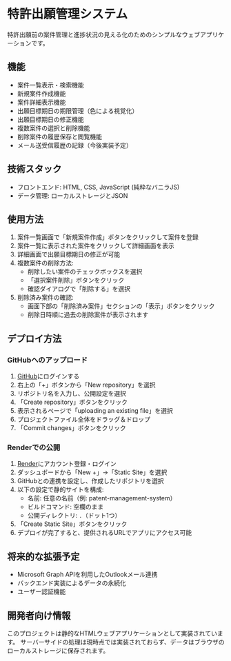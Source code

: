 # 特許出願管理システム

特許出願前の案件管理と進捗状況の見える化のためのシンプルなウェブアプリケーションです。

## 機能

- 案件一覧表示・検索機能
- 新規案件作成機能
- 案件詳細表示機能
- 出願目標期日の期限管理（色による視覚化）
- 出願目標期日の修正機能
- 複数案件の選択と削除機能
- 削除案件の履歴保存と閲覧機能
- メール送受信履歴の記録（今後実装予定）

## 技術スタック

- フロントエンド: HTML, CSS, JavaScript (純粋なバニラJS)
- データ管理: ローカルストレージとJSON

## 使用方法

1. 案件一覧画面で「新規案件作成」ボタンをクリックして案件を登録
2. 案件一覧に表示された案件をクリックして詳細画面を表示
3. 詳細画面で出願目標期日の修正が可能
4. 複数案件の削除方法:
   - 削除したい案件のチェックボックスを選択
   - 「選択案件削除」ボタンをクリック
   - 確認ダイアログで「削除する」を選択
5. 削除済み案件の確認:
   - 画面下部の「削除済み案件」セクションの「表示」ボタンをクリック
   - 削除日時順に過去の削除案件が表示されます

## デプロイ方法

### GitHubへのアップロード

1. [GitHub](https://github.com/)にログインする
2. 右上の「+」ボタンから「New repository」を選択
3. リポジトリ名を入力し、公開設定を選択
4. 「Create repository」ボタンをクリック
5. 表示されるページで「uploading an existing file」を選択
6. プロジェクトファイル全体をドラッグ＆ドロップ
7. 「Commit changes」ボタンをクリック

### Renderでの公開

1. [Render](https://render.com/)にアカウント登録・ログイン
2. ダッシュボードから「New +」→「Static Site」を選択
3. GitHubとの連携を設定し、作成したリポジトリを選択
4. 以下の設定で静的サイトを構成:
   - 名前: 任意の名前（例: patent-management-system）
   - ビルドコマンド: 空欄のまま
   - 公開ディレクトリ: `.`（ドット1つ）
5. 「Create Static Site」ボタンをクリック
6. デプロイが完了すると、提供されるURLでアプリにアクセス可能

## 将来的な拡張予定

- Microsoft Graph APIを利用したOutlookメール連携
- バックエンド実装によるデータの永続化
- ユーザー認証機能

## 開発者向け情報

このプロジェクトは静的なHTMLウェブアプリケーションとして実装されています。
サーバーサイドの処理は現時点では実装されておらず、データはブラウザのローカルストレージに保存されます。
